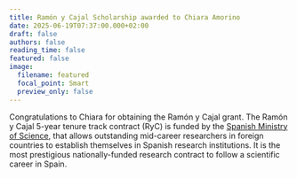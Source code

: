 ```yaml
---
title: Ramón y Cajal Scholarship awarded to Chiara Amorino
date: 2025-06-19T07:37:00.000+02:00
draft: false
authors: false
reading_time: false
featured: false
image:
  filename: featured
  focal_point: Smart
  preview_only: false
---
```

Congratulations to Chiara for obtaining the Ramón y Cajal grant. The Ramón y Cajal 5-year tenure track contract (RyC) is funded by the [Spanish Ministry of Science](https://en.wikipedia.org/wiki/Ministry_of_Science_(Spain)), that allows outstanding mid-career researchers in foreign countries to establish themselves in Spanish research institutions.[](https://en.wikipedia.org/wiki/Ram%C3%B3n_y_Cajal_(scholarship)#cite_note-:0-1) It is the most prestigious nationally-funded research contract to follow a scientific career in Spain.
